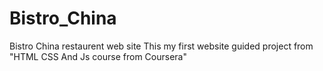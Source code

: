 # Bistro_China
Bistro China restaurent web site 
This my first website guided project from "HTML CSS And Js course from Coursera"
